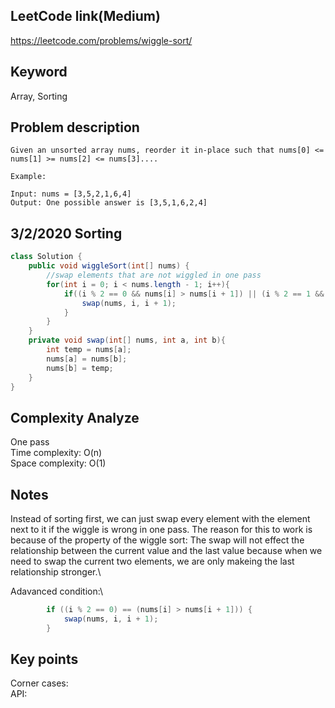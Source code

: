 ## LeetCode link(Medium)
https://leetcode.com/problems/wiggle-sort/

## Keyword
Array, Sorting

## Problem description
```
Given an unsorted array nums, reorder it in-place such that nums[0] <= nums[1] >= nums[2] <= nums[3]....

Example:

Input: nums = [3,5,2,1,6,4]
Output: One possible answer is [3,5,1,6,2,4]
```
## 3/2/2020 Sorting

```java
class Solution {
    public void wiggleSort(int[] nums) {
        //swap elements that are not wiggled in one pass
        for(int i = 0; i < nums.length - 1; i++){
            if((i % 2 == 0 && nums[i] > nums[i + 1]) || (i % 2 == 1 && nums[i] < nums[i + 1])){
                swap(nums, i, i + 1);
            }
        }
    }
    private void swap(int[] nums, int a, int b){
        int temp = nums[a];
        nums[a] = nums[b];
        nums[b] = temp;
    }
}
```

## Complexity Analyze
One pass\
Time complexity: O(n)\
Space complexity: O(1)

## Notes
Instead of sorting first, we can just swap every element with the element next to it if the wiggle is wrong in one pass. The reason for this to work is because of the property of the wiggle sort: The swap will not effect the relationship between the current value and the last value because when we need to swap the current two elements, we are only makeing the last relationship stronger.\

Adavanced condition:\
```java
        if ((i % 2 == 0) == (nums[i] > nums[i + 1])) {
            swap(nums, i, i + 1);
        }
```

## Key points
Corner cases:\
API:
